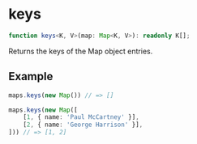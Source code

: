 # keys

```ts
function keys<K, V>(map: Map<K, V>): readonly K[];
```

Returns the keys of the Map object entries.

## Example

```ts
maps.keys(new Map()) // => []
```

```ts
maps.keys(new Map([
    [1, { name: 'Paul McCartney' }],
    [2, { name: 'George Harrison' }],
])) // => [1, 2]
```
